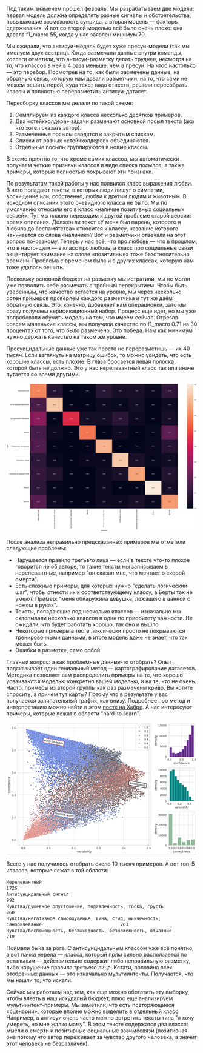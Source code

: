 Под таким знаменем прошел февраль. Мы разрабатываем две модели: первая модель должна определять разные сигналы и обстоятельства, повышающие возможность суицида, а вторая модель — факторы сдерживания. И вот со второй моделью всё было очень плохо: она давала f1_macro 55, когда у нас заявлен минимум 70.

Мы ожидали, что антисуи-модель будет хуже пресуи-модели (так мы именуем двух сестриц). Когда размечали данные внутри команды, коллеги отметили, что антисуи-разметку делать труднее, несмотря на то, что классов в ней в 4 раза меньше, чем в пресуи. На чтоб настолько — это перебор. Посмотрев на то, как были размечены данные, на обратную связь, которую нам давали разметчики, на то, что сами не можем решить порой, куда текст надо отнести, решили пересобрать классы и полностью переразметить антисуи-датасет.

Пересборку классов мы делали по такой схеме:
1. Семплируем из каждого класса несколько десятков примеров.
2. Два «стейкхолдера» задачи размечают основной посыл текста (ака что хотел сказать автор).
3. Размеченные посылы сводятся к закрытым спискам.
4. Списки от разных «стейкхолдеров» объединяются.
4. Отдельные посылы  группируются в новые классы.

В схеме приятно то, что кроме самих классов, мы автоматически получаем четкие признаки классов в виде списка посылов, а также примеры, которые полностью покрывают эти признаки.

По результатам такой работы у нас появился класс выражения любви. В него попадают тексты, в которых люди пишут о симпатии, восхищение или, собственно, любви к другим людям и животным. В исходном описании этого очевидного класса не было. Мы по умолчанию относили его в класс «наличие позитивных социальных связей». Тут мы плавно переходим к другой проблеме старой версии: время описания. Должен ли текст «У меня был парень, которого я любила до беспамятства» относится к классу, название которого начинается со слова «наличие»? Вот и разметчики отвечали на этот вопрос по-разному. Теперь у нас всё, что про любовь — что в прошлом, что в настоящем — в класс про любовь, а класс про социальные связи акцентирует внимание на слове «позитивные» тоже безотносительно времени. Проблема с временем была и в других классах, которую нам тоже удалось решить.

Поскольку основной бюджет на разметку мы истратили, мы не могли уже позволить себе размечать с тройным перекрытием. Чтобы быть уверенным, что качество остается на уровне, мы через несколько сотен примеров проверяем каждого разметчика и тут же даём обратную связь. Это, конечно, добавляет нам операционки, зато мы сразу получаем верификационный набор. Процесс еще идет, но мы уже попробовали обучить модель на том, что имеем сейчас. Отрезав совсем маленькие классы, мы получили качество по f1_macro 0.71 на 30 процентах от того, что было размечено. Это победа. Нам как минимум нужно держать качество на таком же уровне.

Пресуицидальные данные уже так просто не переразметишь — их 40 тысяч. Если взглянуть на матрицу ошибок, то можно увидеть, что есть хорошие классы, есть плохие. В глаза бросается левая полоска, которой быть не должно. Это у нас нерелевантный класс так или иначе путается со всеми другими.

![cm](/assets/images/cm_presui.png)

После анализа неправильно предсказанных примеров мы отметили следующие проблемы:
* Нарушается правило третьего лица — если в тексте что-то плохое говорится не об авторе, то такие тексты мы записываем в нерелевантные, например "он сказал мне, что мечтает о скорой смерти".
* Есть сложные примеры, для которых нужно "сделать логический шаг", чтобы отнести их к соответствующему классу, а Берты так не умеют. Пример: "меня обнаружила девушка, лежащего в ванной с ножом в руках".
* Тексты, попадающие под несколько классов — изначально мы схлопывали несколько классов в один по приоритету важности. Не ожидали, что будет работать хорошо, так оно и вышло.
* Некоторые примеры в тесте лексически просто не покрываются тренировочными данными, в итоге модель даже не знает, что так может быть.
* Ошибки в разметке, само собой.

Главный вопрос: а как проблемные данные-то отобрать? Опыт подсказывает один гениальный метод — картографирование датасетов. Методика позволяет вам распределить примеры на те, что хорошо усваиваются моделью конкретно вашей моделью, и на те, что не очень. Часто, примеры из второй группы как раз размечены криво. Вы хотите спросить, а причем тут карты? Потому что в результате у вас получается залипательный график, как внизу. Подробнее про метод и интерпретацию можно найти в этом [посте на Хабре](https://habr.com/ru/companies/mts_ai/articles/825090/). А нас интересуют примеры, которые лежат в области "hard-to-learn".

![cartography](/assets/images/data_cartography_presui.png)

Всего у нас получилось отобрать около 10 тысяч примеров.  А вот топ-5 классов, которые лежат в той области:
```
Нерелевантный                                                                                  	 1726
Антисуицидальный сигнал                                                                         	992
Чувства/душевное опустошение, подавленность, тоска, грусть                                      	860
Чувства/негативное самоощущение, вина, стыд, никчемность, самобичевание                         	763
Чувства/беспомощность, безвыходность, безнажежность, отчаяние                                   	710
```
Поймали быка за рога. С антисуицидальным классом уже всё понятно, а вот пачка нерела — класса, который прям сильно расползается по остальным — действительно содержит либо неправильную разметку, либо нарушение правила третьего лица. Кстати, половина всех отобранных данных — это изначально мультиинтенты. Получается, что мы нашли то, что искали.

Сейчас мы работаем над тем, как еще можно обогатить эту выборку, чтобы влезть в наш исхудалый бюджет, плюс еще анализируем мультиинтент-примеры. Мы заметили, что есть повторяющиеся «сценарии», которые вполне можно выделить в отдельный класс. Например, в антисуи очень часто можно встретить тексты типа "я хочу умереть, но мне жалко маму". В этом тексте содержатся два класса: мысли о смерти и позитивные социальные взаимосвязи (позитивная она потому что автор переживает за чувство другого человека, а значит этот человека не безразличен).
